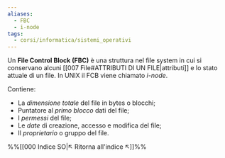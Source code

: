 ```yaml
---
aliases:
  - FBC
  - i-node
tags:
  - corsi/informatica/sistemi_operativi
---
```

Un **File Control Block (FBC)** è una struttura nel file system in cui si conservano alcuni [[007 File#ATTRIBUTI DI UN FILE|attributi]] e lo stato attuale di un file.
In UNIX il FCB viene chiamato *i-node*.

Contiene:
- La *dimensione totale* del file in bytes o blocchi;
- Puntatore al *primo blocco* dati del file;
- I *permessi* del file;
- Le *date* di creazione, accesso e modifica del file;
- Il *proprietario* o gruppo del file.

%%[[000 Indice SO|↖ Ritorna all'indice ↖]]%%